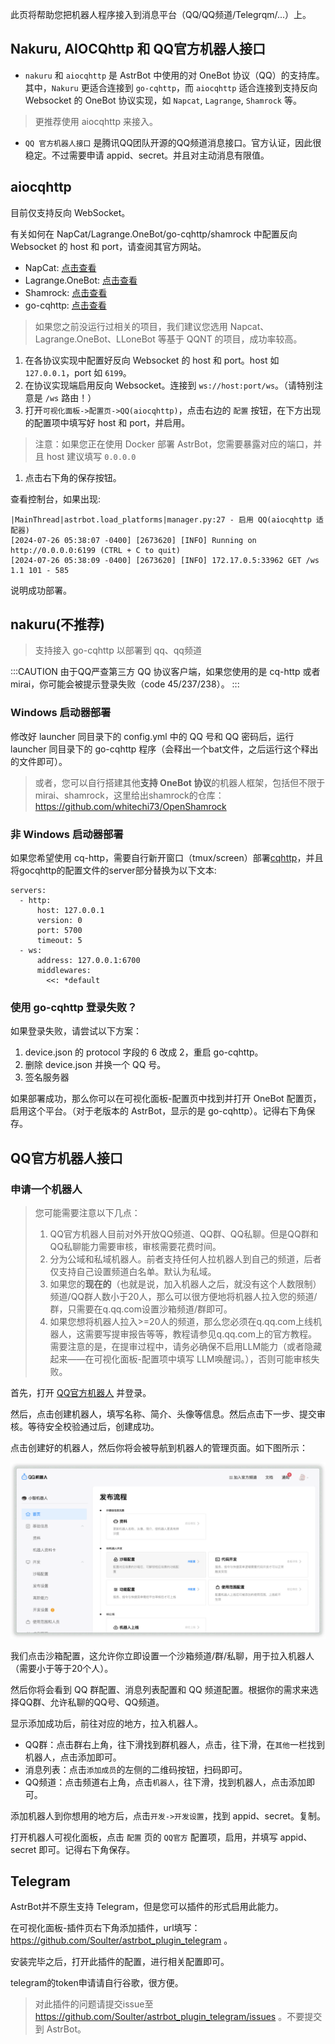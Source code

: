 此页将帮助您把机器人程序接入到消息平台（QQ/QQ频道/Telegrqm/...）上。

## Nakuru, AIOCQhttp 和 QQ官方机器人接口

- `nakuru` 和 `aiocqhttp` 是 AstrBot 中使用的对 OneBot 协议（QQ）的支持库。其中，`Nakuru` 更适合连接到 `go-cqhttp`，而 `aiocqhttp` 适合连接到支持反向 Websocket 的 OneBot 协议实现，如 `Napcat`, `Lagrange`, `Shamrock` 等。

> 更推荐使用 aiocqhttp 来接入。

- `QQ 官方机器人接口` 是腾讯QQ团队开源的QQ频道消息接口。官方认证，因此很稳定。不过需要申请 appid、secret。并且对主动消息有限值。

## aiocqhttp

目前仅支持反向 WebSocket。

有关如何在 NapCat/Lagrange.OneBot/go-cqhttp/shamrock 中配置反向 Websocket 的 host 和 port，请查阅其官方网站。

- NapCat: [点击查看](https://napneko.github.io/zh-CN/guide/getting-started)
- Lagrange.OneBot: [点击查看](https://lagrangedev.github.io/Lagrange.Doc/Lagrange.OneBot/Config/#%E9%85%8D%E7%BD%AE%E6%96%87%E4%BB%B6)
- Shamrock: [点击查看](https://whitechi73.github.io/OpenShamrock/guide/configuration.html#%E9%85%8D%E7%BD%AE%E6%96%87%E4%BB%B6)
- go-cqhttp: [点击查看](https://docs.go-cqhttp.org/guide/config.html#%E9%85%8D%E7%BD%AE%E4%BF%A1%E6%81%AF)

> 如果您之前没运行过相关的项目，我们建议您选用 Napcat、Lagrange.OneBot、LLoneBot 等基于 QQNT 的项目，成功率较高。

1. 在各协议实现中配置好反向 Websocket 的 host 和 port。host 如 `127.0.0.1`，port 如 `6199`。
2. 在协议实现端启用反向 Websocket。连接到 `ws://host:port/ws`。（请特别注意是 `/ws` 路由！）
3. 打开`可视化面板->配置页->QQ(aiocqhttp)`，点击右边的 `配置` 按钮，在下方出现的配置项中填写好 host 和 port，并启用。
  > 注意：如果您正在使用 Docker 部署 AstrBot，您需要暴露对应的端口，并且 host 建议填写 `0.0.0.0`
1. 点击右下角的保存按钮。

查看控制台，如果出现: 

```
|MainThread|astrbot.load_platforms|manager.py:27 - 启用 QQ(aiocqhttp 适配器)
[2024-07-26 05:38:07 -0400] [2673620] [INFO] Running on http://0.0.0.0:6199 (CTRL + C to quit)
[2024-07-26 05:38:09 -0400] [2673620] [INFO] 172.17.0.5:33962 GET /ws 1.1 101 - 585
```

说明成功部署。

## nakuru(不推荐)

> 支持接入 go-cqhttp 以部署到 qq、qq频道

:::CAUTION
由于QQ严查第三方 QQ 协议客户端，如果您使用的是 cq-http 或者 mirai，你可能会被提示登录失败（code 45/237/238）。
:::

### Windows 启动器部署
修改好 launcher 同目录下的 config.yml 中的 QQ 号和 QQ 密码后，运行 launcher 同目录下的 go-cqhttp 程序（会释出一个bat文件，之后运行这个释出的文件即可）。

> 或者，您可以自行搭建其他**支持 OneBot 协议**的机器人框架，包括但不限于 mirai、shamrock，这里给出shamrock的仓库：https://github.com/whitechi73/OpenShamrock

### 非 Windows 启动器部署
如果您希望使用 cq-http，需要自行新开窗口（tmux/screen）部署[cqhttp](https://github.com/Mrs4s/go-cqhttp/releases/latest)，并且将gocqhttp的配置文件的server部分替换为以下文本:
```
servers:
  - http:
      host: 127.0.0.1
      version: 0
      port: 5700
      timeout: 5
  - ws:
      address: 127.0.0.1:6700
      middlewares:
        <<: *default
```

### 使用 go-cqhttp 登录失败？
如果登录失败，请尝试以下方案：

1. device.json 的 protocol 字段的 6 改成 2，重启 go-cqhttp。
2. 删除 device.json 并换一个 QQ 号。
3. 签名服务器

如果部署成功，那么你可以在可视化面板-配置页中找到并打开 OneBot 配置页，启用这个平台。（对于老版本的 AstrBot，显示的是 go-cqhttp）。记得右下角保存。

## QQ官方机器人接口

### 申请一个机器人

> 您可能需要注意以下几点：
> 1. QQ官方机器人目前对外开放QQ频道、QQ群、QQ私聊。但是QQ群和QQ私聊能力需要审核，审核需要花费时间。
> 2. 分为公域和私域机器人。前者支持任何人拉机器人到自己的频道，后者仅支持自己设置频道白名单。默认为私域。
> 3. 如果您的**现在的**（也就是说，加入机器人之后，就没有这个人数限制）频道/QQ群人数小于20人，那么可以很方便地将机器人拉入您的频道/群，只需要在q.qq.com设置沙箱频道/群即可。
> 4. 如果您想将机器人拉入>=20人的频道，那么您必须在q.qq.com上线机器人，这需要写提审报告等等，教程请参见q.qq.com上的官方教程。需要注意的是，在提审过程中，请务必确保不启用LLM能力（或者隐藏起来——在可视化面板-配置项中填写 LLM唤醒词。），否则可能审核失败。


首先，打开 [QQ官方机器人](https://q.qq.com) 并登录。

然后，点击创建机器人，填写名称、简介、头像等信息。然后点击下一步、提交审核。等待安全校验通过后，创建成功。

点击创建好的机器人，然后你将会被导航到机器人的管理页面。如下图所示：

![](../配置/image.png)

我们点击沙箱配置，这允许你立即设置一个沙箱频道/群/私聊，用于拉入机器人（需要小于等于20个人）。

然后你将会看到 QQ 群配置、消息列表配置和 QQ 频道配置。根据你的需求来选择QQ群、允许私聊的QQ号、QQ频道。

显示添加成功后，前往对应的地方，拉入机器人。
- QQ群：点击群右上角，往下滑找到群机器人，点击，往下滑，在`其他`一栏找到机器人，点击添加即可。
- 消息列表：点击`添加成员`的左侧的二维码按钮，扫码即可。
- QQ频道：点击频道右上角，点击`机器人`，往下滑，找到机器人，点击添加即可。

添加机器人到你想用的地方后，点击`开发->开发设置`，找到 appid、secret。复制。

打开机器人可视化面板，点击 `配置` 页的 `QQ官方` 配置项，启用，并填写 appid、secret 即可。记得右下角保存。

## Telegram

AstrBot并不原生支持 Telegram，但是您可以插件的形式启用此能力。

在可视化面板-插件页右下角添加插件，url填写：https://github.com/Soulter/astrbot_plugin_telegram 。

安装完毕之后，打开此插件的配置，进行相关配置即可。

telegram的token申请请自行谷歌，很方便。

> 对此插件的问题请提交issue至 https://github.com/Soulter/astrbot_plugin_telegram/issues 。不要提交到 AstrBot。
